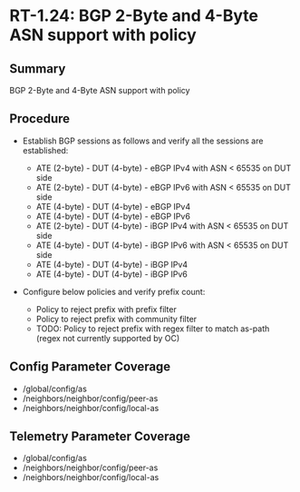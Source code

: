 # RT-1.24: BGP 2-Byte and 4-Byte ASN support with policy

## Summary

BGP 2-Byte and 4-Byte ASN support with policy

## Procedure

*   Establish BGP sessions as follows and verify all the sessions are
    established:

    *   ATE (2-byte) - DUT (4-byte) - eBGP IPv4 with ASN < 65535 on DUT side
    *   ATE (2-byte) - DUT (4-byte) - eBGP IPv6 with ASN < 65535 on DUT side
    *   ATE (4-byte) - DUT (4-byte) - eBGP IPv4
    *   ATE (4-byte) - DUT (4-byte) - eBGP IPv6
    *   ATE (2-byte) - DUT (4-byte) - iBGP IPv4 with ASN < 65535 on DUT side
    *   ATE (4-byte) - DUT (4-byte) - iBGP IPv6 with ASN < 65535 on DUT side
    *   ATE (4-byte) - DUT (4-byte) - iBGP IPv4
    *   ATE (4-byte) - DUT (4-byte) - iBGP IPv6

*   Configure below policies and verify prefix count:

    *   Policy to reject prefix with prefix filter
    *   Policy to reject prefix with community filter
    *   TODO: Policy to reject prefix with regex filter to match as-path (regex
        not currently supported by OC)

## Config Parameter Coverage

*   /global/config/as
*   /neighbors/neighbor/config/peer-as
*   /neighbors/neighbor/config/local-as

## Telemetry Parameter Coverage

*   /global/config/as
*   /neighbors/neighbor/config/peer-as
*   /neighbors/neighbor/config/local-as
